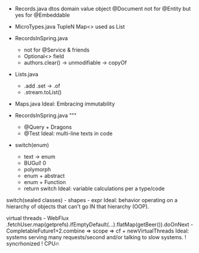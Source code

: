 - Records.java
    dtos
    domain value object
    @Document
    not for @Entity but yes for @Embeddable
- MicroTypes.java
    TupleN
    Map<> used as List<Tuple2>
- RecordsInSpring.java
    - not for @Service & friends 
    - Optional<> field
    - authors.clear() -> unmodifiable -> copyOf
- Lists.java 
    - .add .set -> .of
    - .stream.toList()
- Maps.java
    Ideal: Embracing immutability

- RecordsInSpring.java """ 
    - @Query + Dragons
    - @Test
    Ideal: multi-line texts in code

- switch(enum)
    - text -> enum
    - BUGul! 0
    - polymorph
    - enum + abstract
    - enum + Function
    - return switch
    Ideal: variable calculations per a type/code

switch(sealed classes)
    - shapes
    - expr
    Ideal: behavior operating on a hierarchy of objects that can't go IN that hierarchy (OOP).

virtual threads
    - WebFlux .fetchUser.map(getprefs).ifEmptyDefault(...).flatMap(getBeer()).doOnNext
    - CompletableFuture1+2.combine => scope => cf + newVirtualThreads
    Ideal: systems serving many requests/second and/or talking to slow systems.
    ! syncrhonized
    ! CPU🔥
